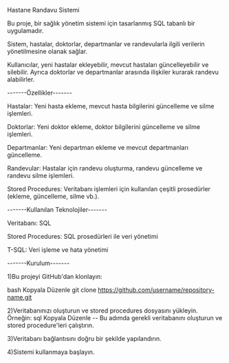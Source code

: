 Hastane Randavu Sistemi

Bu proje, bir sağlık yönetim sistemi için tasarlanmış SQL tabanlı bir uygulamadır.

Sistem, hastalar, doktorlar, departmanlar ve randevularla ilgili verilerin yönetilmesine olanak sağlar. 

Kullanıcılar, yeni hastalar ekleyebilir, mevcut hastaları güncelleyebilir ve silebilir. Ayrıca doktorlar ve departmanlar arasında ilişkiler kurarak randevu alabilirler.


-------Özellikler-------

Hastalar: Yeni hasta ekleme, mevcut hasta bilgilerini güncelleme ve silme işlemleri.

Doktorlar: Yeni doktor ekleme, doktor bilgilerini güncelleme ve silme işlemleri.

Departmanlar: Yeni departman ekleme ve mevcut departmanları güncelleme.

Randevular: Hastalar için randevu oluşturma, randevu güncelleme ve randevu silme işlemleri.

Stored Procedures: Veritabanı işlemleri için kullanılan çeşitli prosedürler (ekleme, güncelleme, silme vb.).


-------Kullanılan Teknolojiler-------

Veritabanı: SQL 

Stored Procedures: SQL prosedürleri ile veri yönetimi

T-SQL: Veri işleme ve hata yönetimi

-------Kurulum-------

1)Bu projeyi GitHub'dan klonlayın:

bash
Kopyala
Düzenle
git clone https://github.com/username/repository-name.git

2)Veritabanınızı oluşturun ve stored procedures dosyasını yükleyin. Örneğin:
sql
Kopyala
Düzenle
-- Bu adımda gerekli veritabanını oluşturun ve stored procedure'leri çalıştırın.

3)Veritabanı bağlantısını doğru bir şekilde yapılandırın.

4)Sistemi kullanmaya başlayın.
